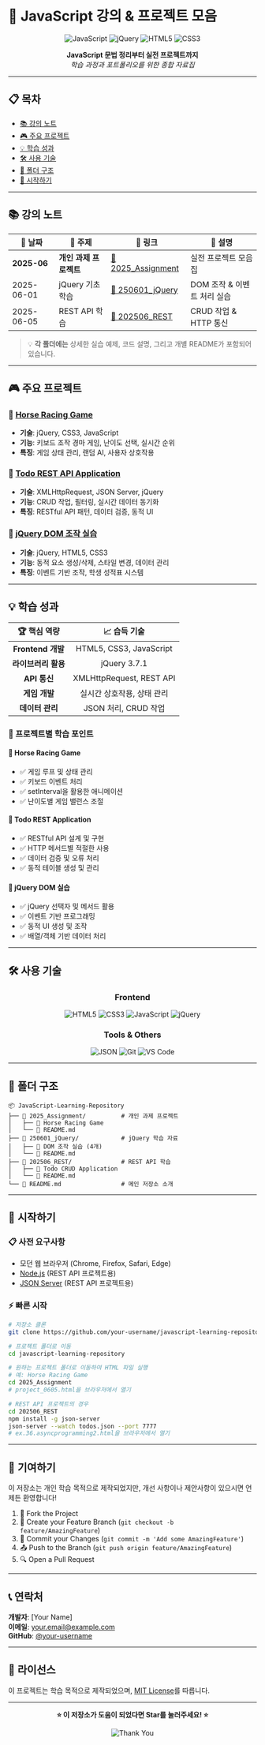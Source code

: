 # 🚀 JavaScript 강의 & 프로젝트 모음

<div align="center">

![JavaScript](https://img.shields.io/badge/JavaScript-F7DF1E?style=for-the-badge&logo=javascript&logoColor=black)
![jQuery](https://img.shields.io/badge/jQuery-0769AD?style=for-the-badge&logo=jquery&logoColor=white)
![HTML5](https://img.shields.io/badge/HTML5-E34F26?style=for-the-badge&logo=html5&logoColor=white)
![CSS3](https://img.shields.io/badge/CSS3-1572B6?style=for-the-badge&logo=css3&logoColor=white)

**JavaScript 문법 정리부터 실전 프로젝트까지**  
*학습 과정과 포트폴리오를 위한 종합 자료집*

</div>

---

## 📋 목차

- [📚 강의 노트](#-강의-노트)
- [🎮 주요 프로젝트](#-주요-프로젝트)
- [💡 학습 성과](#-학습-성과)
- [🛠️ 사용 기술](#️-사용-기술)
- [📁 폴더 구조](#-폴더-구조)
- [🚀 시작하기](#-시작하기)

---

## 📚 강의 노트

| 📅 날짜 | 📖 주제 | 🔗 링크 | 📝 설명 |
|---------|----------|---------|----------|
| **2025-06** | **개인 과제 프로젝트** | [📂 2025_Assignment](./2025_Assignment) | 실전 프로젝트 모음집 |
| 2025-06-01 | jQuery 기초 학습 | [📂 250601_jQuery](./250601_jQuery) | DOM 조작 & 이벤트 처리 실습 |
| 2025-06-05 | REST API 학습 | [📂 202506_REST](./202506_REST) | CRUD 작업 & HTTP 통신 |

> 💡 **각 폴더에는** 상세한 실습 예제, 코드 설명, 그리고 개별 README가 포함되어 있습니다.

---

## 🎮 주요 프로젝트

### 🏇 [Horse Racing Game](./2025_Assignment)
- **기술**: jQuery, CSS3, JavaScript
- **기능**: 키보드 조작 경마 게임, 난이도 선택, 실시간 순위
- **특징**: 게임 상태 관리, 랜덤 AI, 사용자 상호작용

### 📝 [Todo REST API Application](./202506_REST)
- **기술**: XMLHttpRequest, JSON Server, jQuery
- **기능**: CRUD 작업, 필터링, 실시간 데이터 동기화
- **특징**: RESTful API 패턴, 데이터 검증, 동적 UI

### 🎯 [jQuery DOM 조작 실습](./250601_jQuery)
- **기술**: jQuery, HTML5, CSS3
- **기능**: 동적 요소 생성/삭제, 스타일 변경, 데이터 관리
- **특징**: 이벤트 기반 조작, 학생 성적표 시스템

---

## 💡 학습 성과

<div align="center">

| 🏆 **핵심 역량** | 📈 **습득 기술** |
|:---:|:---:|
| **Frontend 개발** | HTML5, CSS3, JavaScript |
| **라이브러리 활용** | jQuery 3.7.1 |
| **API 통신** | XMLHttpRequest, REST API |
| **게임 개발** | 실시간 상호작용, 상태 관리 |
| **데이터 관리** | JSON 처리, CRUD 작업 |

</div>

### 🎯 프로젝트별 학습 포인트

#### 🏇 Horse Racing Game
- ✅ 게임 루프 및 상태 관리
- ✅ 키보드 이벤트 처리
- ✅ setInterval을 활용한 애니메이션
- ✅ 난이도별 게임 밸런스 조절

#### 📝 Todo REST Application  
- ✅ RESTful API 설계 및 구현
- ✅ HTTP 메서드별 적절한 사용
- ✅ 데이터 검증 및 오류 처리
- ✅ 동적 테이블 생성 및 관리

#### 🎯 jQuery DOM 실습
- ✅ jQuery 선택자 및 메서드 활용
- ✅ 이벤트 기반 프로그래밍
- ✅ 동적 UI 생성 및 조작
- ✅ 배열/객체 기반 데이터 처리

---

## 🛠️ 사용 기술

<div align="center">

### Frontend
![HTML5](https://img.shields.io/badge/HTML5-E34F26?style=flat-square&logo=html5&logoColor=white)
![CSS3](https://img.shields.io/badge/CSS3-1572B6?style=flat-square&logo=css3&logoColor=white)
![JavaScript](https://img.shields.io/badge/JavaScript-F7DF1E?style=flat-square&logo=javascript&logoColor=black)
![jQuery](https://img.shields.io/badge/jQuery-0769AD?style=flat-square&logo=jquery&logoColor=white)

### Tools & Others
![JSON](https://img.shields.io/badge/JSON-000000?style=flat-square&logo=json&logoColor=white)
![Git](https://img.shields.io/badge/Git-F05032?style=flat-square&logo=git&logoColor=white)
![VS Code](https://img.shields.io/badge/VS_Code-007ACC?style=flat-square&logo=visual-studio-code&logoColor=white)

</div>

---

## 📁 폴더 구조

```
📦 JavaScript-Learning-Repository
├── 📂 2025_Assignment/          # 개인 과제 프로젝트
│   ├── 🏇 Horse Racing Game
│   └── 📄 README.md
├── 📂 250601_jQuery/            # jQuery 학습 자료
│   ├── 🎯 DOM 조작 실습 (4개)
│   └── 📄 README.md
├── 📂 202506_REST/              # REST API 학습
│   ├── 📝 Todo CRUD Application
│   └── 📄 README.md
└── 📄 README.md                 # 메인 저장소 소개
```

---

## 🚀 시작하기

### 📋 사전 요구사항
- 모던 웹 브라우저 (Chrome, Firefox, Safari, Edge)
- [Node.js](https://nodejs.org/) (REST API 프로젝트용)
- [JSON Server](https://github.com/typicode/json-server) (REST API 프로젝트용)

### ⚡ 빠른 시작

```bash
# 저장소 클론
git clone https://github.com/your-username/javascript-learning-repository.git

# 프로젝트 폴더로 이동
cd javascript-learning-repository

# 원하는 프로젝트 폴더로 이동하여 HTML 파일 실행
# 예: Horse Racing Game
cd 2025_Assignment
# project_0605.html을 브라우저에서 열기

# REST API 프로젝트의 경우
cd 202506_REST
npm install -g json-server
json-server --watch todos.json --port 7777
# ex.36.asyncprogramming2.html을 브라우저에서 열기
```

---

## 🤝 기여하기

이 저장소는 개인 학습 목적으로 제작되었지만, 개선 사항이나 제안사항이 있으시면 언제든 환영합니다!

1. 🍴 Fork the Project
2. 🔄 Create your Feature Branch (`git checkout -b feature/AmazingFeature`)
3. 💾 Commit your Changes (`git commit -m 'Add some AmazingFeature'`)
4. 📤 Push to the Branch (`git push origin feature/AmazingFeature`)
5. 🔍 Open a Pull Request

---

## 📞 연락처

**개발자**: [Your Name]  
**이메일**: your.email@example.com  
**GitHub**: [@your-username](https://github.com/your-username)

---

## 📄 라이선스

이 프로젝트는 학습 목적으로 제작되었으며, [MIT License](LICENSE)를 따릅니다.

---

<div align="center">

**⭐ 이 저장소가 도움이 되었다면 Star를 눌러주세요! ⭐**

![Thank You](https://img.shields.io/badge/Thank%20You!-❤️-red?style=for-the-badge)

</div>